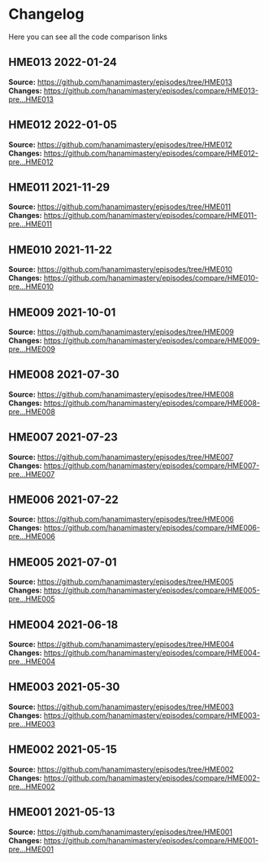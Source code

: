 # Changelog

Here you can see all the code comparison links

## HME013 2022-01-24

**Source:** https://github.com/hanamimastery/episodes/tree/HME013
**Changes:** https://github.com/hanamimastery/episodes/compare/HME013-pre...HME013


## HME012 2022-01-05

**Source:** https://github.com/hanamimastery/episodes/tree/HME012
**Changes:** https://github.com/hanamimastery/episodes/compare/HME012-pre...HME012

## HME011 2021-11-29

**Source:** https://github.com/hanamimastery/episodes/tree/HME011
**Changes:** https://github.com/hanamimastery/episodes/compare/HME011-pre...HME011


## HME010 2021-11-22

**Source:** https://github.com/hanamimastery/episodes/tree/HME010
**Changes:** https://github.com/hanamimastery/episodes/compare/HME010-pre...HME010


## HME009 2021-10-01

**Source:** https://github.com/hanamimastery/episodes/tree/HME009
**Changes:** https://github.com/hanamimastery/episodes/compare/HME009-pre...HME009

## HME008 2021-07-30

**Source:** https://github.com/hanamimastery/episodes/tree/HME008
**Changes:** https://github.com/hanamimastery/episodes/compare/HME008-pre...HME008


## HME007 2021-07-23

**Source:** https://github.com/hanamimastery/episodes/tree/HME007
**Changes:** https://github.com/hanamimastery/episodes/compare/HME007-pre...HME007

## HME006 2021-07-22

**Source:** https://github.com/hanamimastery/episodes/tree/HME006
**Changes:** https://github.com/hanamimastery/episodes/compare/HME006-pre...HME006

## HME005 2021-07-01

**Source:** https://github.com/hanamimastery/episodes/tree/HME005
**Changes:** https://github.com/hanamimastery/episodes/compare/HME005-pre...HME005


## HME004 2021-06-18

**Source:** https://github.com/hanamimastery/episodes/tree/HME004
**Changes:** https://github.com/hanamimastery/episodes/compare/HME004-pre...HME004

## HME003 2021-05-30

**Source:** https://github.com/hanamimastery/episodes/tree/HME003
**Changes:** https://github.com/hanamimastery/episodes/compare/HME003-pre...HME003

## HME002 2021-05-15

**Source:** https://github.com/hanamimastery/episodes/tree/HME002
**Changes:** https://github.com/hanamimastery/episodes/compare/HME002-pre...HME002

## HME001 2021-05-13

**Source:** https://github.com/hanamimastery/episodes/tree/HME001
**Changes:** https://github.com/hanamimastery/episodes/compare/HME001-pre...HME001
